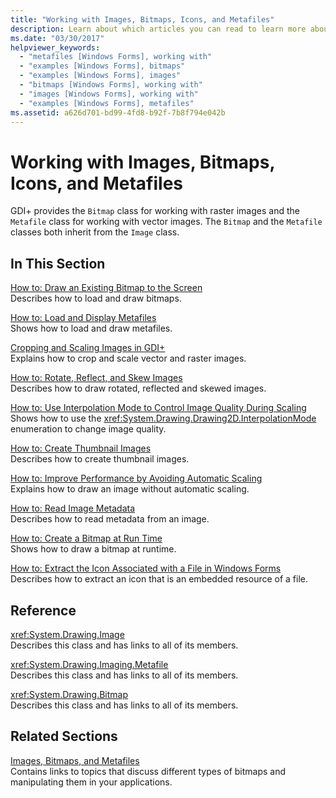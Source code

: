 ```yaml
---
title: "Working with Images, Bitmaps, Icons, and Metafiles"
description: Learn about which articles you can read to learn more about working with images, bitmaps, icons, and metafiles.
ms.date: "03/30/2017"
helpviewer_keywords: 
  - "metafiles [Windows Forms], working with"
  - "examples [Windows Forms], bitmaps"
  - "examples [Windows Forms], images"
  - "bitmaps [Windows Forms], working with"
  - "images [Windows Forms], working with"
  - "examples [Windows Forms], metafiles"
ms.assetid: a626d701-bd99-4fd8-b92f-7b8f794e042b
---
```

# Working with Images, Bitmaps, Icons, and Metafiles

GDI+ provides the `Bitmap` class for working with raster images and the `Metafile` class for working with vector images. The `Bitmap` and the `Metafile` classes both inherit from the `Image` class.  
  
## In This Section  

 [How to: Draw an Existing Bitmap to the Screen](how-to-draw-an-existing-bitmap-to-the-screen.md)  
 Describes how to load and draw bitmaps.  
  
 [How to: Load and Display Metafiles](how-to-load-and-display-metafiles.md)  
 Shows how to load and draw metafiles.  
  
 [Cropping and Scaling Images in GDI+](cropping-and-scaling-images-in-gdi.md)  
 Explains how to crop and scale vector and raster images.  
  
 [How to: Rotate, Reflect, and Skew Images](how-to-rotate-reflect-and-skew-images.md)  
 Describes how to draw rotated, reflected and skewed images.  
  
 [How to: Use Interpolation Mode to Control Image Quality During Scaling](how-to-use-interpolation-mode-to-control-image-quality-during-scaling.md)  
 Shows how to use the <xref:System.Drawing.Drawing2D.InterpolationMode> enumeration to change image quality.  
  
 [How to: Create Thumbnail Images](how-to-create-thumbnail-images.md)  
 Describes how to create thumbnail images.  
  
 [How to: Improve Performance by Avoiding Automatic Scaling](how-to-improve-performance-by-avoiding-automatic-scaling.md)  
 Explains how to draw an image without automatic scaling.  
  
 [How to: Read Image Metadata](how-to-read-image-metadata.md)  
 Describes how to read metadata from an image.  
  
 [How to: Create a Bitmap at Run Time](how-to-create-a-bitmap-at-run-time.md)  
 Shows how to draw a bitmap at runtime.  
  
 [How to: Extract the Icon Associated with a File in Windows Forms](how-to-extract-the-icon-associated-with-a-file-in-windows-forms.md)  
 Describes how to extract an icon that is an embedded resource of a file.  
  
## Reference  

 <xref:System.Drawing.Image>  
 Describes this class and has links to all of its members.  
  
 <xref:System.Drawing.Imaging.Metafile>  
 Describes this class and has links to all of its members.  
  
 <xref:System.Drawing.Bitmap>  
 Describes this class and has links to all of its members.  
  
## Related Sections  

 [Images, Bitmaps, and Metafiles](images-bitmaps-and-metafiles.md)  
 Contains links to topics that discuss different types of bitmaps and manipulating them in your applications.
